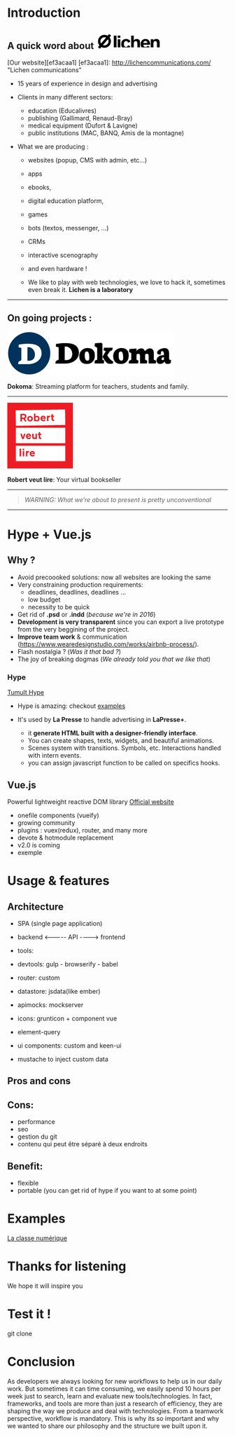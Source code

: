 # Introduction

## A quick word about ![Lichen](public/images/lichen-logo-min.png)
[Our website][ef3acaa1]
[ef3acaa1]: http://lichencommunications.com/ "Lichen communications"

- 15 years of experience in design and advertising
- Clients in many different sectors:
	- education (Educalivres)
	- publishing (Gallimard, Renaud-Bray)
	- medical equipment (Dufort & Lavigne)
	- public institutions (MAC, BANQ, Amis de la montagne)

- What we are producing :
	- websites (popup, CMS with admin, etc...)
	- apps
	- ebooks,
	- digital education platform,
	- games
	- bots (textos, messenger, ...)
	- CRMs
	- interactive scenography
	- and even hardware !

	- We like to play with web technologies, we love to hack it, sometimes even break it. **Lichen is a laboratory**

---------------

## On going projects :

![Dokoma](public/images/dokoma-logo.png)

**Dokoma**: Streaming platform for teachers, students and family.

---------------

![Robert veut lire](public/images/rvl-logo.png)

**Robert veut lire**: Your virtual bookseller

--------------

> _WARNING: What we’re about to present is pretty unconventional_

--------------


<!-- - WARNING: What we’re about to present is not Kosher (not conventional),  but since we worked this way its a revolution for us, now we can’t return to the old way. We use it everyday now to built ourselves and I hope it will inspire some of you. Cause, in my humble opinion, we definitely need to diversify the web. I’m sure some purist in the room will have a lot a questions about it.
- When you speak about webapps production its a bit blurry cause there is no standard. Industry is moving fast (you know it better than me), front-end technologies are growing fast but quickly deprecated.
  . For the rest of the speech, lets assume that we’re talking about webapps that structured so that backend is separated from front-end and communicate with an API
- For years we’ve been outsourcing our frontend because we couldn’t afford to produce it internally. Why? cause we wanted to build custom design & avoid precooked solutions like Bootstrap (websites are all looking the same today), and you need ressources. And we’ve always felt that is was kind of wrong.
  . as a small company, we work in a very flexible way.
  . problem of recruiting front-end developers
  . Here’s what our production looked like ( maquette indesign > bulgares > 2 weeks later we received the layouts > integration with rails > corrections > etc ….)
  . problem of mockups designed with print-oriented software (designers)
  . designers and developers are not working hand to hand.
  . as a small team we need to find best solution to accelerate learning curve to welcome new team members. -->

# Hype + Vue.js

## Why ?
- Avoid precoooked solutions: now all websites are looking the same
- Very constraining production requirements:
	- deadlines, deadlines, deadlines ...
	- low budget
	- necessity to be quick
- Get rid of **.psd** or **.indd** (_because we're in 2016_)
- **Development is very transparent** since you can export a live prototype from the very beggining of the project.
- **Improve team work** & communication (https://www.wearedesignstudio.com/works/airbnb-process/).
- Flash nostalgia ? (_Was it that bad ?_)
- The joy of breaking dogmas (_We already told you that we like that_)

### Hype
[Tumult Hype][00a16d93]
- Hype is amazing: checkout [examples](http://tumult.com/hype/gallery/)
- It's used by **La Presse** to handle advertising in **LaPresse+**.

	- it **generate HTML built with a designer-friendly interface**.
	- You can create shapes, texts, widgets, and beautiful animations.
	- Scenes system with transitions. Symbols, etc. Interactions handled with intern events.
	- you can assign javascript function to be called on specifics hooks.

<!-- - Is we can build pretty complex why not try to build a whole website with it ?
	. for designers the benefit is huge. We you build a prototype : you want to move the logo ? Go ahead move it it takes 2 sec. No more .psd or .indd. Also no need of the slicing process (exporting assets from photoshop)
	. the client wants to have a sneak peek at the layouts ? Just export the layout to dropbox and send the link.
	. its quick - very quick -->

  [00a16d93]: http://tumult.com/hype/ "Tumult Hype"

<!-- - First result were very good. but … (there’s always a but)
	- app becomes very hard to maintain as it grows complex
	Hype is very good for playing with static content so we needed to find a way to inject some robust logic into it.
	=> we decided to look for a reactive library to structure our code.

- Comparison between frameworks
	. Angular needs a full control of the dom. React was a bit complex.
	=> That’s why we chose Vue.js -->

## Vue.js
Powerful lightweight reactive DOM library
[Official website
](https://vuejs.org/)
- onefile components (vueify)
- growing community
- plugins : vuex(redux), router, and many more
- devote & hotmodule replacement
- v2.0 is coming
- exemple

# Usage & features
## Architecture
- SPA (single page application)

- backend  <-----  API ----> frontend
- tools:
- devtools: gulp - browserify - babel
- router: custom
- datastore: jsdata(like ember)
- apimocks: mockserver
- icons: grunticon + component vue
- element-query
- ui components: custom and keen-ui
- mustache to inject custom data

## Pros and cons
## Cons:
- performance
- seo
- gestion du git
- contenu qui peut être séparé à deux endroits

## Benefit:
- flexible
- portable (you can get rid of hype if you want to at some point)

# Examples
[La classe numérique](https://laclasse.grandducenligne.com/v2/enseignant)

# Thanks for listening
We hope it will inspire you
# Test it !
git clone

# Conclusion

As developers we always looking for new workflows to help us in our daily work. But sometimes it can time consuming, we easily spend 10 hours per week just to search, learn and evaluate new tools/technologies. In fact, frameworks, and tools are more than just a research of efficiency, they are shaping the way we produce and deal with technologies. From a teamwork perspective, workflow is mandatory. This is why its so important and why we wanted to share our philosophy and the structure we built upon it.

<!-- Most of you, I guess, are working along designers, (or are designers also ) everyday. Although Javascript is getting in backend also, it has been a long time dedicated to front-end and ux. We’re not gonna talk about other aspect of javascript here. -->
